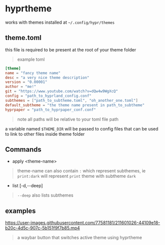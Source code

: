# hyprtheme

works with themes installed at `~/.config/hypr/themes`

## theme.toml
this file is required to be present at the root of your theme folder

> example toml
```toml
[theme]
name = "fancy theme name"
desc = "a very nice theme description"
version = "0.00001"
author = "me!"
git = "https://www.youtube.com/watch?v=dQw4w9WgXcQ"
config = "path_to_hyprland_config.conf"
subthemes = ["path_to_subtheme.toml", "oh_another_one.toml"]
default_subtheme = "the theme name present in path_to_subtheme"
hyprpaper = "path_to_hyprpaper_conf.conf"
```
> note all paths will be relative to your toml file path

a variable named `$THEME_DIR` will be passed to config files that can be used to link to other files inside theme folder

## Commands
+ apply \<theme-name\>
 > theme-name can also contain `:` which represent subthemes, ie `print:dark` will represent `print` theme with subtheme `dark`

+ list [-d,--deep]
 > `--deep` also lists subthemes

## examples


https://user-images.githubusercontent.com/77581181/211601026-44109e18-b20c-4d5c-907c-5b151f9f7b85.mp4

> a waybar button that switches active theme using hyprtheme

